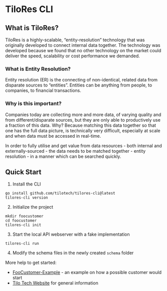 # TiloRes CLI

## What is TiloRes?

TiloRes is a highly-scalable, “entity-resolution” technology that was
originally developed to connect internal data together. The technology was
developed because we found that no other technology on the market could
deliver the speed, scalability or cost performance we demanded.

### What is Entity Resolution?

Entity resolution (ER) is the connecting of non-identical, related data from
disparate sources to “entities”. Entities can be anything from people, to
companies, to financial transactions.

### Why is this important?

Companies today are collecting more and more data, of varying quality and
from different/disparate sources, but they are only able to productively use
a fraction of this data. Why? Because matching this data together so that one
has the full data picture, is technically very difficult, especially at scale
and when data must be accessed in real-time. 

In order to fully utilise and get value from data resources - both
internal and externally-sourced - the data needs to be matched together -
entity resolution - in a manner which can be searched quickly.

## Quick Start

1. Install the CLI

```
go install github.com/tilotech/tilores-cli@latest
tilores-cli version
```

2. Initialize the project

```
mkdir foocustomer
cd foocustomer
tilores-cli init
```

3. Start the local API webserver with a fake implementation

```
tilores-cli run
```

4. Modify the schema files in the newly created `schema` folder

More help to get started:

* [FooCustomer-Example](https://github.com/tilotech/tilores-foocustomer) - an example on how a possible customer would start
* [Tilo Tech Website](https://tilotech.io) for general information
